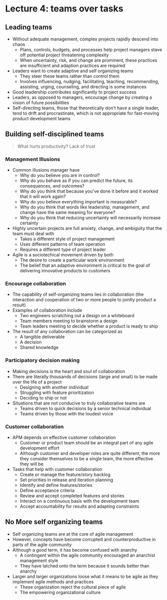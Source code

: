 # Lecture 4: teams over tasks

## Leading teams

- Without adequate management, complex projects rapidly descend into chaos
  - Plans, controls, budgets, and processes help project managers stave off potential project threatening complexity
  - When uncertainty, risk, and change are prominent, these practices are insufficient and adaption practices are required
- Leaders want to create adaptive and self organizing teams
  - They steer these teams rather than control them
  - Involves influencing, nudging, facilitating, teaching, recommending, assisting, urging, counseling, and directing is some instances
- Good leadership contributes significantly to project success
- Leaders, as opposed to managers, encourage change by creating a vision of future possibilities
- Self-directing teams, those that theoretically don't have a single leader, tend to drift and procrastinate, which is not appropriate for fast-moving product development teams

## Building self-disciplined teams

> What hurts productivity? Lack of trust

### Management Illusions

- Common illusions manager have
  - Why do you believe you are in control?
  - Why do you behave as if you can predict the future, its consequences, and outcomes?
  - Why do you think that because you've done it before and it worked that it will work again?
  - Why do you believe everything important is measurable?
  - Why do you think that words like leadership, management, and change have the same meaning for everyone?
  - Why do you think that reducing uncertainty will necessarily increase certainty
- Highly uncertain projects are full anxiety, change, and ambiguity that the team must deal with
  - Takes a different style of project management
  - Uses different patterns of team operation
  - Requires a different type of project leader
- Agile is a sociotechical movement driven by both
  - The desire to create a particular work environment
  - The belief that an adaptive environment is critical to the goal of delivering innovative products to customers

### Encourage collaboration

- The capability of self-organizing teams lies in collaboration (the interaction and cooperation of two or more people to jointly product a result)
- Examples of collaboration include
  - Two engineers scratching out a design on a whiteboard
  - Team members meeting to brainstorm a design
  - Team leaders meeting to decide whether a product is ready to ship
- The result of any collaboration can be categorized as
  - A tangible deliverable
  - A decision
  - Shared knowledge

### Participatory decision making

- Making decisions is the heart and soul of collaboration
- There are literally thousands of decisions (large and small) to be made over the life of a project
  - Designing with another individual
  - Struggling with feature prioritization
  - Deciding to ship or not
- Situations that are not conducive to truly collaborative teams are
  - Teams driven to quick decisions by a senior technical individual
  - Teams driven by those with the loudest voice

### Customer collaboration

- APM depends on effective customer collaboration
  - Customer or product team should be an integral part of any agile development effort
  - Although customer and developer roles are quite different, the more they consider themselves to be a single team, the more effective they will be
- Tasks that help with customer collaboration
  - Create or manage the feature/story backlog
  - Set priorities in release and iteration planning
  - Identify and define features/stories
  - Define acceptance criteria
  - Review and accept completed features and stories
  - Interact on a continuous basis with the development team
  - Accept accountability for results and adapting constraints

## No More self organizing teams

- Self organizing teams are at the core of agile management
- However, concepts have become corrupted and counterproductive in parts of the agile community
- Although a good term, it has become confused with anarchy
  - A contingent within the agile community encouraged an anarchist management style
  - They have latched onto the term because it sounds better than anarchy
- Larger and larger organizations loose what it means to be agile as they implement agile methods and practices
  - These organization reject the cultural piece of agile
  - The empowering organizational culture
